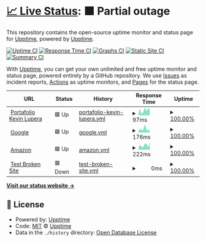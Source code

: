 # [📈 Live Status](https://demo.upptime.js.org): <!--live status--> **🟧 Partial outage**

This repository contains the open-source uptime monitor and status page for [Upptime](https://upptime.js.org), powered by [Upptime](https://github.com/upptime/upptime).

[![Uptime CI](https://github.com/kevinlupera/status/workflows/Uptime%20CI/badge.svg)](https://github.com/kevinlupera/status/actions?query=workflow%3A%22Uptime+CI%22)
[![Response Time CI](https://github.com/kevinlupera/status/workflows/Response%20Time%20CI/badge.svg)](https://github.com/kevinlupera/status/actions?query=workflow%3A%22Response+Time+CI%22)
[![Graphs CI](https://github.com/kevinlupera/status/workflows/Graphs%20CI/badge.svg)](https://github.com/kevinlupera/status/actions?query=workflow%3A%22Graphs+CI%22)
[![Static Site CI](https://github.com/kevinlupera/status/workflows/Static%20Site%20CI/badge.svg)](https://github.com/kevinlupera/status/actions?query=workflow%3A%22Static+Site+CI%22)
[![Summary CI](https://github.com/kevinlupera/status/workflows/Summary%20CI/badge.svg)](https://github.com/kevinlupera/status/actions?query=workflow%3A%22Summary+CI%22)

With [Upptime](https://upptime.js.org), you can get your own unlimited and free uptime monitor and status page, powered entirely by a GitHub repository. We use [Issues](https://github.com/upptime/upptime/issues) as incident reports, [Actions](https://github.com/kevinlupera/status/actions) as uptime monitors, and [Pages](https://demo.upptime.js.org) for the status page.

<!--start: status pages-->
<!-- This summary is generated by Upptime (https://github.com/upptime/upptime) -->
<!-- Do not edit this manually, your changes will be overwritten -->
<!-- prettier-ignore -->
| URL | Status | History | Response Time | Uptime |
| --- | ------ | ------- | ------------- | ------ |
| <img alt="" src="https://icons.duckduckgo.com/ip3/kevinlupera.github.io.ico" height="13"> [Portafolio Kevin Lupera](https://kevinlupera.github.io/) | 🟩 Up | [portafolio-kevin-lupera.yml](https://github.com/kevinlupera/status/commits/HEAD/history/portafolio-kevin-lupera.yml) | <details><summary><img alt="Response time graph" src="./graphs/portafolio-kevin-lupera/response-time-week.png" height="20"> 97ms</summary><br><a href="https://demo.upptime.js.org/history/portafolio-kevin-lupera"><img alt="Response time 118" src="https://img.shields.io/endpoint?url=https%3A%2F%2Fraw.githubusercontent.com%2Fkevinlupera%2Fstatus%2FHEAD%2Fapi%2Fportafolio-kevin-lupera%2Fresponse-time.json"></a><br><a href="https://demo.upptime.js.org/history/portafolio-kevin-lupera"><img alt="24-hour response time 63" src="https://img.shields.io/endpoint?url=https%3A%2F%2Fraw.githubusercontent.com%2Fkevinlupera%2Fstatus%2FHEAD%2Fapi%2Fportafolio-kevin-lupera%2Fresponse-time-day.json"></a><br><a href="https://demo.upptime.js.org/history/portafolio-kevin-lupera"><img alt="7-day response time 97" src="https://img.shields.io/endpoint?url=https%3A%2F%2Fraw.githubusercontent.com%2Fkevinlupera%2Fstatus%2FHEAD%2Fapi%2Fportafolio-kevin-lupera%2Fresponse-time-week.json"></a><br><a href="https://demo.upptime.js.org/history/portafolio-kevin-lupera"><img alt="30-day response time 118" src="https://img.shields.io/endpoint?url=https%3A%2F%2Fraw.githubusercontent.com%2Fkevinlupera%2Fstatus%2FHEAD%2Fapi%2Fportafolio-kevin-lupera%2Fresponse-time-month.json"></a><br><a href="https://demo.upptime.js.org/history/portafolio-kevin-lupera"><img alt="1-year response time 130" src="https://img.shields.io/endpoint?url=https%3A%2F%2Fraw.githubusercontent.com%2Fkevinlupera%2Fstatus%2FHEAD%2Fapi%2Fportafolio-kevin-lupera%2Fresponse-time-year.json"></a></details> | <details><summary><a href="https://demo.upptime.js.org/history/portafolio-kevin-lupera">100.00%</a></summary><a href="https://demo.upptime.js.org/history/portafolio-kevin-lupera"><img alt="All-time uptime 94.60%" src="https://img.shields.io/endpoint?url=https%3A%2F%2Fraw.githubusercontent.com%2Fkevinlupera%2Fstatus%2FHEAD%2Fapi%2Fportafolio-kevin-lupera%2Fuptime.json"></a><br><a href="https://demo.upptime.js.org/history/portafolio-kevin-lupera"><img alt="24-hour uptime 100.00%" src="https://img.shields.io/endpoint?url=https%3A%2F%2Fraw.githubusercontent.com%2Fkevinlupera%2Fstatus%2FHEAD%2Fapi%2Fportafolio-kevin-lupera%2Fuptime-day.json"></a><br><a href="https://demo.upptime.js.org/history/portafolio-kevin-lupera"><img alt="7-day uptime 100.00%" src="https://img.shields.io/endpoint?url=https%3A%2F%2Fraw.githubusercontent.com%2Fkevinlupera%2Fstatus%2FHEAD%2Fapi%2Fportafolio-kevin-lupera%2Fuptime-week.json"></a><br><a href="https://demo.upptime.js.org/history/portafolio-kevin-lupera"><img alt="30-day uptime 100.00%" src="https://img.shields.io/endpoint?url=https%3A%2F%2Fraw.githubusercontent.com%2Fkevinlupera%2Fstatus%2FHEAD%2Fapi%2Fportafolio-kevin-lupera%2Fuptime-month.json"></a><br><a href="https://demo.upptime.js.org/history/portafolio-kevin-lupera"><img alt="1-year uptime 100.00%" src="https://img.shields.io/endpoint?url=https%3A%2F%2Fraw.githubusercontent.com%2Fkevinlupera%2Fstatus%2FHEAD%2Fapi%2Fportafolio-kevin-lupera%2Fuptime-year.json"></a></details>
| <img alt="" src="https://icons.duckduckgo.com/ip3/google.com.ico" height="13"> [Google](https://google.com) | 🟩 Up | [google.yml](https://github.com/kevinlupera/status/commits/HEAD/history/google.yml) | <details><summary><img alt="Response time graph" src="./graphs/google/response-time-week.png" height="20"> 176ms</summary><br><a href="https://demo.upptime.js.org/history/google"><img alt="Response time 190" src="https://img.shields.io/endpoint?url=https%3A%2F%2Fraw.githubusercontent.com%2Fkevinlupera%2Fstatus%2FHEAD%2Fapi%2Fgoogle%2Fresponse-time.json"></a><br><a href="https://demo.upptime.js.org/history/google"><img alt="24-hour response time 122" src="https://img.shields.io/endpoint?url=https%3A%2F%2Fraw.githubusercontent.com%2Fkevinlupera%2Fstatus%2FHEAD%2Fapi%2Fgoogle%2Fresponse-time-day.json"></a><br><a href="https://demo.upptime.js.org/history/google"><img alt="7-day response time 176" src="https://img.shields.io/endpoint?url=https%3A%2F%2Fraw.githubusercontent.com%2Fkevinlupera%2Fstatus%2FHEAD%2Fapi%2Fgoogle%2Fresponse-time-week.json"></a><br><a href="https://demo.upptime.js.org/history/google"><img alt="30-day response time 168" src="https://img.shields.io/endpoint?url=https%3A%2F%2Fraw.githubusercontent.com%2Fkevinlupera%2Fstatus%2FHEAD%2Fapi%2Fgoogle%2Fresponse-time-month.json"></a><br><a href="https://demo.upptime.js.org/history/google"><img alt="1-year response time 195" src="https://img.shields.io/endpoint?url=https%3A%2F%2Fraw.githubusercontent.com%2Fkevinlupera%2Fstatus%2FHEAD%2Fapi%2Fgoogle%2Fresponse-time-year.json"></a></details> | <details><summary><a href="https://demo.upptime.js.org/history/google">100.00%</a></summary><a href="https://demo.upptime.js.org/history/google"><img alt="All-time uptime 100.00%" src="https://img.shields.io/endpoint?url=https%3A%2F%2Fraw.githubusercontent.com%2Fkevinlupera%2Fstatus%2FHEAD%2Fapi%2Fgoogle%2Fuptime.json"></a><br><a href="https://demo.upptime.js.org/history/google"><img alt="24-hour uptime 100.00%" src="https://img.shields.io/endpoint?url=https%3A%2F%2Fraw.githubusercontent.com%2Fkevinlupera%2Fstatus%2FHEAD%2Fapi%2Fgoogle%2Fuptime-day.json"></a><br><a href="https://demo.upptime.js.org/history/google"><img alt="7-day uptime 100.00%" src="https://img.shields.io/endpoint?url=https%3A%2F%2Fraw.githubusercontent.com%2Fkevinlupera%2Fstatus%2FHEAD%2Fapi%2Fgoogle%2Fuptime-week.json"></a><br><a href="https://demo.upptime.js.org/history/google"><img alt="30-day uptime 100.00%" src="https://img.shields.io/endpoint?url=https%3A%2F%2Fraw.githubusercontent.com%2Fkevinlupera%2Fstatus%2FHEAD%2Fapi%2Fgoogle%2Fuptime-month.json"></a><br><a href="https://demo.upptime.js.org/history/google"><img alt="1-year uptime 99.99%" src="https://img.shields.io/endpoint?url=https%3A%2F%2Fraw.githubusercontent.com%2Fkevinlupera%2Fstatus%2FHEAD%2Fapi%2Fgoogle%2Fuptime-year.json"></a></details>
| <img alt="" src="https://icons.duckduckgo.com/ip3/amazon.com.ico" height="13"> [Amazon](https://amazon.com) | 🟩 Up | [amazon.yml](https://github.com/kevinlupera/status/commits/HEAD/history/amazon.yml) | <details><summary><img alt="Response time graph" src="./graphs/amazon/response-time-week.png" height="20"> 222ms</summary><br><a href="https://demo.upptime.js.org/history/amazon"><img alt="Response time 266" src="https://img.shields.io/endpoint?url=https%3A%2F%2Fraw.githubusercontent.com%2Fkevinlupera%2Fstatus%2FHEAD%2Fapi%2Famazon%2Fresponse-time.json"></a><br><a href="https://demo.upptime.js.org/history/amazon"><img alt="24-hour response time 118" src="https://img.shields.io/endpoint?url=https%3A%2F%2Fraw.githubusercontent.com%2Fkevinlupera%2Fstatus%2FHEAD%2Fapi%2Famazon%2Fresponse-time-day.json"></a><br><a href="https://demo.upptime.js.org/history/amazon"><img alt="7-day response time 222" src="https://img.shields.io/endpoint?url=https%3A%2F%2Fraw.githubusercontent.com%2Fkevinlupera%2Fstatus%2FHEAD%2Fapi%2Famazon%2Fresponse-time-week.json"></a><br><a href="https://demo.upptime.js.org/history/amazon"><img alt="30-day response time 274" src="https://img.shields.io/endpoint?url=https%3A%2F%2Fraw.githubusercontent.com%2Fkevinlupera%2Fstatus%2FHEAD%2Fapi%2Famazon%2Fresponse-time-month.json"></a><br><a href="https://demo.upptime.js.org/history/amazon"><img alt="1-year response time 267" src="https://img.shields.io/endpoint?url=https%3A%2F%2Fraw.githubusercontent.com%2Fkevinlupera%2Fstatus%2FHEAD%2Fapi%2Famazon%2Fresponse-time-year.json"></a></details> | <details><summary><a href="https://demo.upptime.js.org/history/amazon">100.00%</a></summary><a href="https://demo.upptime.js.org/history/amazon"><img alt="All-time uptime 100.00%" src="https://img.shields.io/endpoint?url=https%3A%2F%2Fraw.githubusercontent.com%2Fkevinlupera%2Fstatus%2FHEAD%2Fapi%2Famazon%2Fuptime.json"></a><br><a href="https://demo.upptime.js.org/history/amazon"><img alt="24-hour uptime 100.00%" src="https://img.shields.io/endpoint?url=https%3A%2F%2Fraw.githubusercontent.com%2Fkevinlupera%2Fstatus%2FHEAD%2Fapi%2Famazon%2Fuptime-day.json"></a><br><a href="https://demo.upptime.js.org/history/amazon"><img alt="7-day uptime 100.00%" src="https://img.shields.io/endpoint?url=https%3A%2F%2Fraw.githubusercontent.com%2Fkevinlupera%2Fstatus%2FHEAD%2Fapi%2Famazon%2Fuptime-week.json"></a><br><a href="https://demo.upptime.js.org/history/amazon"><img alt="30-day uptime 100.00%" src="https://img.shields.io/endpoint?url=https%3A%2F%2Fraw.githubusercontent.com%2Fkevinlupera%2Fstatus%2FHEAD%2Fapi%2Famazon%2Fuptime-month.json"></a><br><a href="https://demo.upptime.js.org/history/amazon"><img alt="1-year uptime 100.00%" src="https://img.shields.io/endpoint?url=https%3A%2F%2Fraw.githubusercontent.com%2Fkevinlupera%2Fstatus%2FHEAD%2Fapi%2Famazon%2Fuptime-year.json"></a></details>
| <img alt="" src="https://icons.duckduckgo.com/ip3/thissitedoesnotexist.koj.co.ico" height="13"> [Test Broken Site](https://thissitedoesnotexist.koj.co) | 🟥 Down | [test-broken-site.yml](https://github.com/kevinlupera/status/commits/HEAD/history/test-broken-site.yml) | <details><summary><img alt="Response time graph" src="./graphs/test-broken-site/response-time-week.png" height="20"> 0ms</summary><br><a href="https://demo.upptime.js.org/history/test-broken-site"><img alt="Response time 0" src="https://img.shields.io/endpoint?url=https%3A%2F%2Fraw.githubusercontent.com%2Fkevinlupera%2Fstatus%2FHEAD%2Fapi%2Ftest-broken-site%2Fresponse-time.json"></a><br><a href="https://demo.upptime.js.org/history/test-broken-site"><img alt="24-hour response time 0" src="https://img.shields.io/endpoint?url=https%3A%2F%2Fraw.githubusercontent.com%2Fkevinlupera%2Fstatus%2FHEAD%2Fapi%2Ftest-broken-site%2Fresponse-time-day.json"></a><br><a href="https://demo.upptime.js.org/history/test-broken-site"><img alt="7-day response time 0" src="https://img.shields.io/endpoint?url=https%3A%2F%2Fraw.githubusercontent.com%2Fkevinlupera%2Fstatus%2FHEAD%2Fapi%2Ftest-broken-site%2Fresponse-time-week.json"></a><br><a href="https://demo.upptime.js.org/history/test-broken-site"><img alt="30-day response time 0" src="https://img.shields.io/endpoint?url=https%3A%2F%2Fraw.githubusercontent.com%2Fkevinlupera%2Fstatus%2FHEAD%2Fapi%2Ftest-broken-site%2Fresponse-time-month.json"></a><br><a href="https://demo.upptime.js.org/history/test-broken-site"><img alt="1-year response time 0" src="https://img.shields.io/endpoint?url=https%3A%2F%2Fraw.githubusercontent.com%2Fkevinlupera%2Fstatus%2FHEAD%2Fapi%2Ftest-broken-site%2Fresponse-time-year.json"></a></details> | <details><summary><a href="https://demo.upptime.js.org/history/test-broken-site">100.00%</a></summary><a href="https://demo.upptime.js.org/history/test-broken-site"><img alt="All-time uptime 100.00%" src="https://img.shields.io/endpoint?url=https%3A%2F%2Fraw.githubusercontent.com%2Fkevinlupera%2Fstatus%2FHEAD%2Fapi%2Ftest-broken-site%2Fuptime.json"></a><br><a href="https://demo.upptime.js.org/history/test-broken-site"><img alt="24-hour uptime 100.00%" src="https://img.shields.io/endpoint?url=https%3A%2F%2Fraw.githubusercontent.com%2Fkevinlupera%2Fstatus%2FHEAD%2Fapi%2Ftest-broken-site%2Fuptime-day.json"></a><br><a href="https://demo.upptime.js.org/history/test-broken-site"><img alt="7-day uptime 100.00%" src="https://img.shields.io/endpoint?url=https%3A%2F%2Fraw.githubusercontent.com%2Fkevinlupera%2Fstatus%2FHEAD%2Fapi%2Ftest-broken-site%2Fuptime-week.json"></a><br><a href="https://demo.upptime.js.org/history/test-broken-site"><img alt="30-day uptime 100.00%" src="https://img.shields.io/endpoint?url=https%3A%2F%2Fraw.githubusercontent.com%2Fkevinlupera%2Fstatus%2FHEAD%2Fapi%2Ftest-broken-site%2Fuptime-month.json"></a><br><a href="https://demo.upptime.js.org/history/test-broken-site"><img alt="1-year uptime 100.00%" src="https://img.shields.io/endpoint?url=https%3A%2F%2Fraw.githubusercontent.com%2Fkevinlupera%2Fstatus%2FHEAD%2Fapi%2Ftest-broken-site%2Fuptime-year.json"></a></details>

<!--end: status pages-->

[**Visit our status website →**](https://demo.upptime.js.org)

## 📄 License

- Powered by: [Upptime](https://github.com/upptime/upptime)
- Code: [MIT](./LICENSE) © [Upptime](https://upptime.js.org)
- Data in the `./history` directory: [Open Database License](https://opendatacommons.org/licenses/odbl/1-0/)
